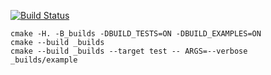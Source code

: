 [![Build Status](https://travis-ci.org/obscene3190/matrix_example.svg?branch=master)](https://travis-ci.org/obscene3190/matrix_example)

```
cmake -H. -B_builds -DBUILD_TESTS=ON -DBUILD_EXAMPLES=ON
cmake --build _builds
cmake --build _builds --target test -- ARGS=--verbose
_builds/example
```
